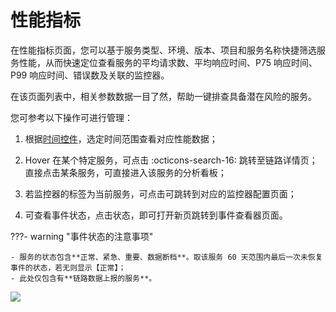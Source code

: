 # 性能指标 

在性能指标页面，您可以基于服务类型、环境、版本、项目和服务名称快捷筛选服务性能，从而快速定位查看服务的平均请求数、平均响应时间、P75 响应时间、P99 响应时间、错误数及关联的监控器。

在该页面列表中，相关参数数据一目了然，帮助一键排查具备潜在风险的服务。


您可参考以下操作可进行管理：

1. 根据[时间控件](../../getting-started/function-details/explorer-search.md#time)，选定时间范围查看对应性能数据；

2. Hover 在某个特定服务，可点击 :octicons-search-16: 跳转至链路详情页；直接点击某条服务，可直接进入该服务的分析看板；

3. 若监控器的标签为当前服务，可点击可跳转到对应的监控器配置页面；

4. 可查看事件状态，点击状态，即可打开新页跳转到事件查看器页面。

???- warning "事件状态的注意事项"

    - 服务的状态包含**正常、紧急、重要、数据断档**。取该服务 60 天范围内最后一次未恢复事件的状态，若无则显示【正常】；
    - 此处仅包含有**链路数据上报的服务**。


![](../img/service-6.gif)


